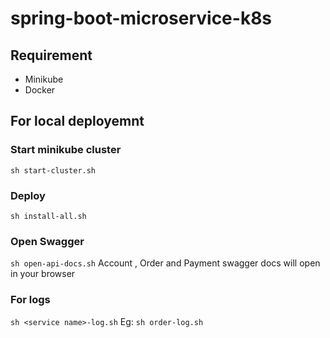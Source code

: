 # spring-boot-microservice-k8s

## Requirement
- Minikube
- Docker

## For local deployemnt 
### Start minikube cluster 
``sh start-cluster.sh``

### Deploy 
``sh install-all.sh``

### Open Swagger
``sh open-api-docs.sh``
Account , Order and Payment swagger docs will open in your browser

### For logs
``sh <service name>-log.sh`` 
Eg: ``sh order-log.sh``

